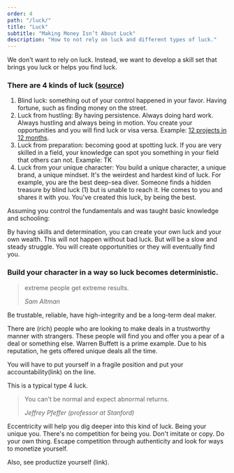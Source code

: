 ```yaml
---
order: 4
path: "/luck/"
title: "Luck"
subtitle: "Making Money Isn’t About Luck"
description: "How to not rely on luck and different types of luck."
---
```


We don't want to rely on luck. Instead, we want to develop a skill set that brings you luck or helps you find luck.

### There are 4 kinds of luck ([source](https://pmarchive.com/luck_and_the_entrepreneur.html))

1. Blind luck: something out of your control happened in your favor. Having fortune, such as finding money on the street.
2. Luck from hustling: By having persistence. Always doing hard work. Always hustling and always being in motion. You create your opportunities and you will find luck or visa versa. Example: [12 projects in 12 months](https://levels.io/12-startups-12-months/).
3. Luck from preparation: becoming good at spotting luck. If you are very skilled in a field, your knowledge can spot you something in your field that others can not. Example: TK
4. Luck from your unique character: You build a unique character, a unique brand, a unique mindset. It's the weirdest and hardest kind of luck. For example, you are the best deep-sea diver. Someone finds a hidden treasure by blind luck (1) but is unable to reach it. He comes to you and shares it with you. You've created this luck, by being the best. 

Assuming you control the fundamentals and was taught basic knowledge and schooling: 

By having skills and determination, you can create your own luck and your own wealth. This will not happen without bad luck. But will be a slow and steady struggle. You will create opportunities or they will eventually find you.

### Build your character in a way so luck becomes deterministic.

> extreme people get extreme results.
>
> <cite>Sam Altman</cite>

Be trustable, reliable, have high-integrity and be a long-term deal maker.

There are (rich) people who are looking to make deals in a trustworthy manner with strangers. These people will find you and offer you a pear of a deal or something else. Warren Buffett is a prime example. Due to his reputation, he gets offered unique deals all the time.

You will have to put yourself in a fragile position and put your accountability(link) on the line.

This is a typical type 4 luck.

> You can’t be normal and expect abnormal returns.
>
> <cite>Jeffrey Pfeffer (professor at Stanford)</cite>

Eccentricity will help you dig deeper into this kind of luck. Being your unique you. There's no competition for being you. Don't imitate or copy. Do your own thing. Escape competition through authenticity and look for ways to monetize yourself.

Also, see productize yourself (link).